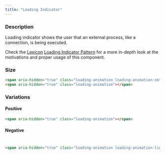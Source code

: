 ```yaml
---
title: "Loading Indicator"
---
```


### Description

Loading indicator shows the user that an external process, like a connection, is being executed.

<div class="alert alert-info">Check the <a href="https://lexicondesign.io">Lexicon</a> <a href="https://lexicondesign.io/docs/patterns/loading_indicator.html">Loading Indicator Pattern</a> for a more in-depth look at the motivations and proper usage of this component.</div>

### Size

<div class="row">
	<div class="col-md-3">
		<span aria-hidden="true" class="loading-animation loading-animation-sm"></span>
	</div>
	<div class="col-md-3">
		<span aria-hidden="true" class="loading-animation"></span>
	</div>
</div>

```html
<span aria-hidden="true" class="loading-animation loading-animation-sm"></span>
<span aria-hidden="true" class="loading-animation"></span>
```

### Variations

#### Positive

<span aria-hidden="true" class="loading-animation"></span>

```html
<span aria-hidden="true" class="loading-animation"></span>
```

#### Negative

<span class="bg-dark" style="display:inline-block;padding:5px;">
	<span aria-hidden="true" class="loading-animation loading-animation-light"></span>
</span>

```html
<span aria-hidden="true" class="loading-animation loading-animation-light"></span>
```

